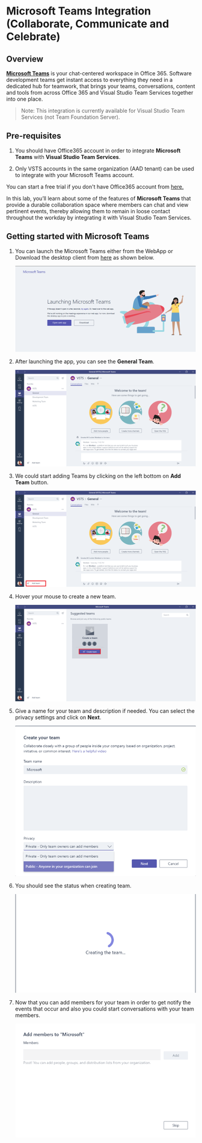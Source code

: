 # Microsoft Teams Integration (Collaborate, Communicate and Celebrate)

## Overview

<a href="https://teams.microsoft.com/start">**Microsoft Teams**</a> is your chat-centered workspace in Office 365. Software development teams get instant access to everything they need in a dedicated
hub for teamwork, that brings your teams, conversations, content and tools from across Office 365 and Visual Studio Team Services together into one place.

> Note: This integration is currently available for Visual Studio Team Services (not Team Foundation Server).

## Pre-requisites

1. You should have Office365 account in order to integrate **Microsoft Teams** with **Visual Studio Team Services**.

2. Only VSTS accounts in the same organization (AAD tenant) can be used to integrate with your Microsoft Teams account.

You can start a free trial if you don't have Office365 account from <a href="https://teams.microsoft.com/start" />here.</a>

In this lab, you’ll learn about some of the features of **Microsoft Teams** that provide a durable collaboration space where members can chat and view pertinent events, thereby allowing them to remain in loose contact throughout the workday by integrating it with Visual Studio Team Services.

## Getting started with Microsoft Teams

1. You can launch the Microsoft Teams either from the WebApp or Download the desktop client from <a href="http://bit.ly/2ouq6eN">here</a> as shown below.

   <img src="images/2.png" />

2. After launching the app, you can see the **General Team**.

   <img src="images/3.png" />

3. We could start adding Teams by clicking on the left bottom on **Add Team** button.

   <img src="images/4.png" />

4. Hover your mouse to create a new team.

   <img src="images/5.png" />

5. Give a name for your team and description if needed. You can select the privacy settings and click on **Next**.

   <img src="images/6.png" />

6. You should see the status when creating team.

   <img src="images/7.png" />

7. Now that you can add members for your team in order to get notify the events that occur and also you could start conversations with your team members.

   <img src="images/8.png" />


